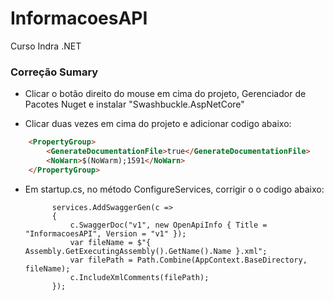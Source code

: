 # InformacoesAPI
Curso Indra .NET

### Correção Sumary

* Clicar o botão direito do mouse em cima do projeto, Gerenciador de Pacotes Nuget e instalar "Swashbuckle.AspNetCore"

* Clicar duas vezes em cima do projeto e adicionar codigo abaixo:

```html
    <PropertyGroup>
		<GenerateDocumentationFile>true</GenerateDocumentationFile>
		<NoWarn>$(NoWarm);1591</NoWarn>
	</PropertyGroup>
```

* Em startup.cs, no método ConfigureServices, corrigir o o codigo abaixo:
    
            services.AddSwaggerGen(c =>
            {
                c.SwaggerDoc("v1", new OpenApiInfo { Title = "InformacoesAPI", Version = "v1" });
                var fileName = $"{ Assembly.GetExecutingAssembly().GetName().Name }.xml";
                var filePath = Path.Combine(AppContext.BaseDirectory, fileName);
                c.IncludeXmlComments(filePath);
            });
    	
